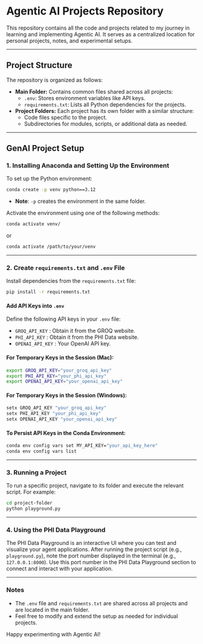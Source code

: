 # Agentic AI Projects Repository

This repository contains all the code and projects related to my journey in learning and implementing Agentic AI. It serves as a centralized location for personal projects, notes, and experimental setups.

---

## Project Structure

The repository is organized as follows:

- **Main Folder:** Contains common files shared across all projects:
  - `.env`: Stores environment variables like API keys.
  - `requirements.txt`: Lists all Python dependencies for the projects.
- **Project Folders:** Each project has its own folder with a similar structure:
  - Code files specific to the project.
  - Subdirectories for modules, scripts, or additional data as needed.

---

## GenAI Project Setup

### 1. Installing Anaconda and Setting Up the Environment

To set up the Python environment:

```bash
conda create -p venv python==3.12
```

- **Note**: `-p` creates the environment in the same folder.

Activate the environment using one of the following methods:

```bash
conda activate venv/
```

or

```bash
conda activate /path/to/your/venv
```

---

### 2. Create `requirements.txt` and `.env` File

Install dependencies from the `requirements.txt` file:

```bash
pip install -r requirements.txt
```

#### Add API Keys into `.env`

Define the following API keys in your `.env` file:

- `GROQ_API_KEY` : Obtain it from the GROQ website.
- `PHI_API_KEY` : Obtain it from the PHI Data website.
- `OPENAI_API_KEY` : Your OpenAI API key.

#### For Temporary Keys in the Session (Mac):

```bash
export GROQ_API_KEY="your_groq_api_key"
export PHI_API_KEY="your_phi_api_key"
export OPENAI_API_KEY="your_openai_api_key"
```

#### For Temporary Keys in the Session (Windows):

```bash
setx GROQ_API_KEY "your_groq_api_key"
setx PHI_API_KEY "your_phi_api_key"
setx OPENAI_API_KEY "your_openai_api_key"
```

#### To Persist API Keys in the Conda Environment:

```bash
conda env config vars set MY_API_KEY="your_api_key_here"
conda env config vars list
```

---

### 3. Running a Project

To run a specific project, navigate to its folder and execute the relevant script. For example:

```bash
cd project-folder
python playground.py
```

---

### 4. Using the PHI Data Playground

The PHI Data Playground is an interactive UI where you can test and visualize your agent applications. After running the project script (e.g., `playground.py`), note the port number displayed in the terminal (e.g., `127.0.0.1:8000`). Use this port number in the PHI Data Playground section to connect and interact with your application.

---

### Notes

- The `.env` file and `requirements.txt` are shared across all projects and are located in the main folder.
- Feel free to modify and extend the setup as needed for individual projects.

Happy experimenting with Agentic AI!

